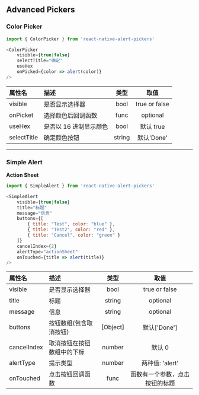 ## Advanced Pickers

### Color Picker

```js
import { ColorPicker } from 'react-native-alert-pickers'

<ColorPicker
	visible={true|false}
	selectTitle="确定"
	useHex
	onPicked={color => alert(color)}
/>
```

| 属性名      | 描述                   |  类型  |     取值      |
| :---------- | :--------------------- | :----: | :-----------: |
| visible     | 是否显示选择器         |  bool  | true or false |
| onPicket    | 选择颜色后回调函数     |  func  |   optional    |
| useHex      | 是否以 16 进制显示颜色 |  bool  |   默认 true   |
| selectTitle | 确定颜色按钮           | string |  默认'Done'   |

---

### Simple Alert

**Action Sheet**

```js
import { SimpleAlert } from 'react-native-alert-pickers'

<SimpleAlert
	visible={true|false}
	title="标题"
	message="信息"
	buttons={[
		{ title: "Test", color: "blue" },
		{ title: "Test2", color: "red" },
		{ title: "Cancel", color: "green" }
	]}
	cancelIndex={2}
	alertType="actionSheet"
	onTouched={title => alert(title)}
/>
```

| 属性名      | 描述                       |   类型   |              取值              |
| :---------- | :------------------------- | :------: | :----------------------------: |
| visible     | 是否显示选择器             |   bool   |         true or false          |
| title       | 标题                       |  string  |            optional            |
| message     | 信息                       |  string  |            optional            |
| buttons     | 按钮数组(包含取消按钮)     | [Object] |          默认['Done']          |
| cancelIndex | 取消按钮在按钮数组中的下标 |  number  |             默认 0             |
| alertType   | 提示类型                   |  number  |        两种值: 'alert'         | 'actionSheet' |
| onTouched   | 点击按钮回调函数           |   func   | 函数有一个参数，点击按钮的标题 |
